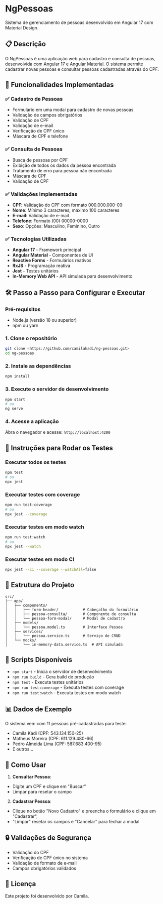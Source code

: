 # NgPessoas

Sistema de gerenciamento de pessoas desenvolvido em Angular 17 com Material Design.

## 📋 Descrição

O NgPessoas é uma aplicação web para cadastro e consulta de pessoas, desenvolvida com Angular 17 e Angular Material. O sistema permite cadastrar novas pessoas e consultar pessoas cadastradas através do CPF.

## 🚀 Funcionalidades Implementadas

### ✅ Cadastro de Pessoas

- Formulário em uma modal para cadastro de novas pessoas
- Validação de campos obrigatórios
- Validação de CPF
- Validação de e-mail
- Verificação de CPF único
- Máscara de CPF e telefone

### ✅ Consulta de Pessoas

- Busca de pessoas por CPF
- Exibição de todos os dados da pessoa encontrada
- Tratamento de erro para pessoa não encontrada
- Máscara de CPF
- Validação de CPF

### ✅ Validações Implementadas

- **CPF**: Validação do CPF com formato 000.000.000-00
- **Nome**: Mínimo 3 caracteres, máximo 100 caracteres
- **E-mail**: Validação de e-mail
- **Telefone**: Formato (00) 00000-0000
- **Sexo**: Opções: Masculino, Feminino, Outro

### ✅ Tecnologias Utilizadas

- **Angular 17** - Framework principal
- **Angular Material** - Componentes de UI
- **Reactive Forms** - Formulários reativos
- **RxJS** - Programação reativa
- **Jest** - Testes unitários
- **In-Memory Web API** - API simulada para desenvolvimento

## 🛠️ Passo a Passo para Configurar e Executar

### Pré-requisitos

- Node.js (versão 18 ou superior)
- npm ou yarn

### 1. Clone o repositório

```bash
git clone <https://github.com/camilakadi/ng-pessoas.git>
cd ng-pessoas
```

### 2. Instale as dependências

```bash
npm install
```

### 3. Execute o servidor de desenvolvimento

```bash
npm start
# ou
ng serve
```

### 4. Acesse a aplicação

Abra o navegador e acesse: `http://localhost:4200`

## 🧪 Instruções para Rodar os Testes

### Executar todos os testes

```bash
npm test
# ou
npx jest
```

### Executar testes com coverage

```bash
npm run test:coverage
# ou
npx jest --coverage
```

### Executar testes em modo watch

```bash
npm run test:watch
# ou
npx jest --watch
```

### Executar testes em modo CI

```bash
npx jest --ci --coverage --watchAll=false
```

## 📁 Estrutura do Projeto

```
src/
├── app/
│   ├── components/
│   │   ├── form-header/           # Cabeçalho do formulário
│   │   ├── pessoa-consulta/       # Componente de consulta
│   │   └── pessoa-form-modal/     # Modal de cadastro
│   ├── models/
│   │   └── pessoa.model.ts        # Interface Pessoa
│   ├── services/
│   │   └── pessoa.service.ts      # Serviço de CRUD
│   └── mocks/
│       └── in-memory-data.service.ts  # API simulada
```

## 🔧 Scripts Disponíveis

- `npm start` - Inicia o servidor de desenvolvimento
- `npm run build` - Gera build de produção
- `npm test` - Executa testes unitários
- `npm run test:coverage` - Executa testes com coverage
- `npm run test:watch` - Executa testes em modo watch

## 📊 Dados de Exemplo

O sistema vem com 11 pessoas pré-cadastradas para teste:

- Camila Kadi (CPF: 543.134.150-25)
- Matheus Moreira (CPF: 611.129.480-66)
- Pedro Almeida Lima (CPF: 587.683.400-95)
- E outros...

## 🎯 Como Usar

1. **Consultar Pessoa**:

- Digite um CPF e clique em "Buscar"
- Limpar para resetar o campo

2. **Cadastrar Pessoa**:

- Clique no botão "Novo Cadastro" e preencha o formulário e clique em "Cadastrar",
- "Limpar" resetar os campos e "Cancelar" para fechar a modal

## 🔒 Validações de Segurança

- Validação do CPF
- Verificação de CPF único no sistema
- Validação de formato de e-mail
- Campos obrigatórios validados

## 📝 Licença

Este projeto foi desenvolvido por Camila.
